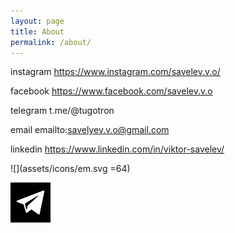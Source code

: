 ```yaml
---
layout: page
title: About
permalink: /about/
---
```



instagram
https://www.instagram.com/savelev.v.o/

facebook
https://www.facebook.com/savelev.v.o

telegram
t.me/@tugotron

email
emailto:savelyev.v.o@gmail.com

linkedin
https://www.linkedin.com/in/viktor-savelev/

![](assets/icons/em.svg =64)

<img src="assets/icons/tg.svg" width="64px"/>